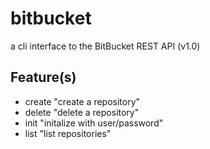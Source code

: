# bitbucket
a cli interface to the BitBucket REST API (v1.0)

## Feature(s)
- create
    "create a repository"
- delete
    "delete a repository"
- init
    "initalize with user/password"
- list
    "list repositories"
